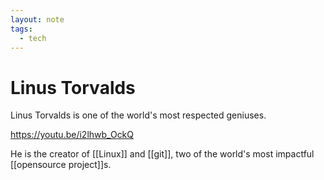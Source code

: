 ```yaml
---
layout: note
tags:
  - tech
---
```


# Linus Torvalds

Linus Torvalds is one of the world's most respected geniuses.

https://youtu.be/i2lhwb_OckQ

He is the creator of [[Linux]] and [[git]], two of the world's most impactful [[opensource project]]s.

